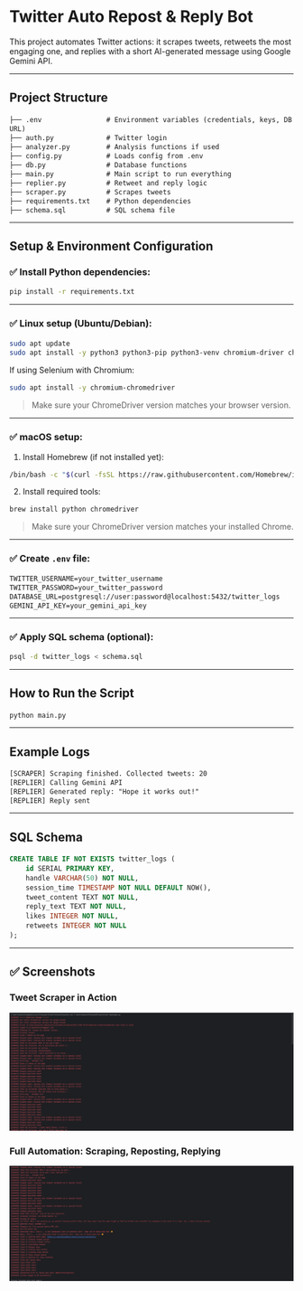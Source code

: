 
# Twitter Auto Repost & Reply Bot

This project automates Twitter actions: it scrapes tweets, retweets the most engaging one, and replies with a short AI-generated message using Google Gemini API.

---

## Project Structure
```
├── .env                # Environment variables (credentials, keys, DB URL)
├── auth.py             # Twitter login
├── analyzer.py         # Analysis functions if used
├── config.py           # Loads config from .env
├── db.py               # Database functions 
├── main.py             # Main script to run everything
├── replier.py          # Retweet and reply logic
├── scraper.py          # Scrapes tweets
├── requirements.txt    # Python dependencies
├── schema.sql          # SQL schema file 
```

---

## Setup & Environment Configuration

### ✅ Install Python dependencies:
```bash
pip install -r requirements.txt
```

---

### ✅ Linux setup (Ubuntu/Debian):
```bash
sudo apt update
sudo apt install -y python3 python3-pip python3-venv chromium-driver chromium-browser
```

If using Selenium with Chromium:
```bash
sudo apt install -y chromium-chromedriver
```

> Make sure your ChromeDriver version matches your browser version.

---

### ✅ macOS setup:
1. Install Homebrew (if not installed yet):
```bash
/bin/bash -c "$(curl -fsSL https://raw.githubusercontent.com/Homebrew/install/HEAD/install.sh)"
```

2. Install required tools:
```bash
brew install python chromedriver
```

> Make sure your ChromeDriver version matches your installed Chrome.

---

### ✅ Create `.env` file:
```env
TWITTER_USERNAME=your_twitter_username
TWITTER_PASSWORD=your_twitter_password
DATABASE_URL=postgresql://user:password@localhost:5432/twitter_logs
GEMINI_API_KEY=your_gemini_api_key
```

---

### ✅ Apply SQL schema (optional):
```bash
psql -d twitter_logs < schema.sql
```

---

## How to Run the Script
```bash
python main.py
```

---

## Example Logs
```
[SCRAPER] Scraping finished. Collected tweets: 20
[REPLIER] Calling Gemini API
[REPLIER] Generated reply: "Hope it works out!"
[REPLIER] Reply sent
```

---

## SQL Schema
```sql
CREATE TABLE IF NOT EXISTS twitter_logs (
    id SERIAL PRIMARY KEY,
    handle VARCHAR(50) NOT NULL,
    session_time TIMESTAMP NOT NULL DEFAULT NOW(),
    tweet_content TEXT NOT NULL,
    reply_text TEXT NOT NULL,
    likes INTEGER NOT NULL,
    retweets INTEGER NOT NULL
);
```

---

## ✅ Screenshots

### Tweet Scraper in Action
![Screenshot 1](./test-task1.png)

### Full Automation: Scraping, Reposting, Replying
![Screenshot 2](./test-task2.png)
